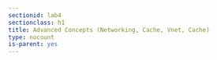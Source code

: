 ```yaml
---
sectionid: lab4
sectionclass: h1
title: Advanced Concepts (Networking, Cache, Vnet, Cache)
type: nocount
is-parent: yes
---
```




